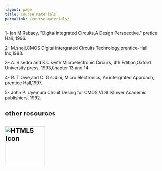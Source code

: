 ```yaml
---
layout: page
title: Course Materials
permalink: /course-materials/
---
```

1- jan M Rabaey, "Digital integrated Circuits,A Design Perspective." pretice Hali, 1996.

2- M.shoji,CMOS DIgital intergrated Circuits Technology,prentice-Hall Inc,1993.

3- A. S sedra and K.C swith Microelectronic Circuits, 4th Edition,Oxford University press, 1993,Chapter 13 and 14

4- R. T Owe,and C. G sodini, Micro electronics, An intergrated Approach, prentice Hall,1997.

5- John P. Uyemura CIrcuit Desing for CMOS VLSL Kluwer Academic publishiers, 1992.

<h2> other resources <h2>
<img src="/_images/aks" alt="HTML5 Icon" style="width:128px;height:128px;">